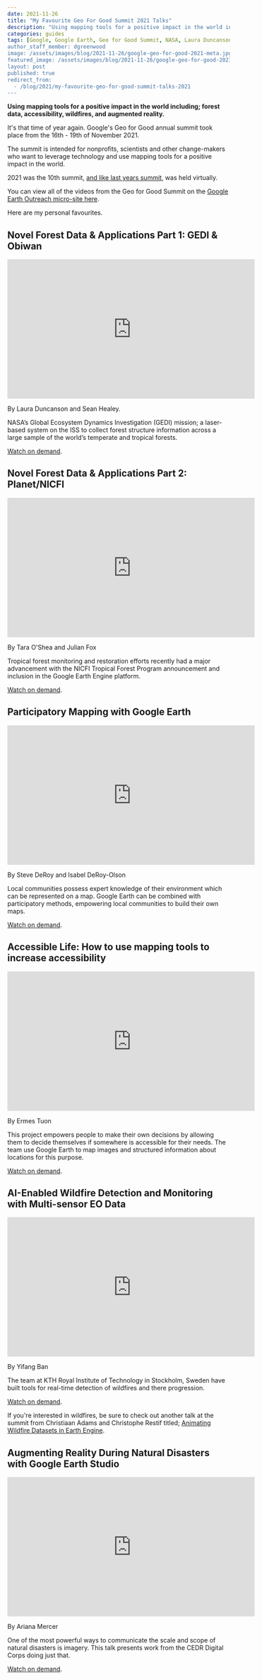 ```yaml
---
date: 2021-11-26
title: "My Favourite Geo For Good Summit 2021 Talks"
description: "Using mapping tools for a positive impact in the world including; forest data, accessibility, wildfires, and augmented reality."
categories: guides
tags: [Google, Google Earth, Geo for Good Summit, NASA, Laura Duncanson, Sean Healey, Tara O'Shea, Julian Fox, NICFI, Steve DeRoy, Isabel DeRoy-Olson, Ermes Tuon, Accessible Life, Ariana Mercer, CEDR Digital Corps, KTH Royal Institute of Technology, Yifang Ban]
author_staff_member: dgreenwood
image: /assets/images/blog/2021-11-26/google-geo-for-good-2021-meta.jpg
featured_image: /assets/images/blog/2021-11-26/google-geo-for-good-2021.jpg
layout: post
published: true
redirect_from:
  - /blog/2021/my-favourite-geo-for-good-summit-talks-2021
---
```


**Using mapping tools for a positive impact in the world including; forest data, accessibility, wildfires, and augmented reality.**

It's that time of year again. Google's Geo for Good annual summit took place from the 16th - 19th of November 2021.

The summit is intended for nonprofits, scientists and other change-makers who want to leverage technology and use mapping tools for a positive impact in the world.

2021 was the 10th summit, [and like last years summit](/blog/my-favourite-geo-for-good-summit-talks-2020), was held virtually.

You can view all of the videos from the Geo for Good Summit on the [Google Earth Outreach micro-site here](https://earthoutreachonair.withgoogle.com/events/geoforgood21/).

Here are my personal favourites.

## Novel Forest Data & Applications Part 1: GEDI & Obiwan

<iframe width="560" height="315" src="https://www.youtube-nocookie.com/embed/PQwVDnOsqhQ" title="YouTube video player" frameborder="0" allow="accelerometer; autoplay; clipboard-write; encrypted-media; gyroscope; picture-in-picture" allowfullscreen></iframe>

By Laura Duncanson and Sean Healey.

NASA’s Global Ecosystem Dynamics Investigation (GEDI) mission;  a laser-based system on the ISS to collect forest structure information across a large sample of the world’s temperate and tropical forests.

[Watch on demand](https://earthoutreachonair.withgoogle.com/events/geoforgood21?talk=forest-gedi).

## Novel Forest Data & Applications Part 2: Planet/NICFI

<iframe width="560" height="315" src="https://www.youtube-nocookie.com/embed/-5BK4Brh_lk" title="YouTube video player" frameborder="0" allow="accelerometer; autoplay; clipboard-write; encrypted-media; gyroscope; picture-in-picture" allowfullscreen></iframe>

By Tara O'Shea and Julian Fox

Tropical forest monitoring and restoration efforts recently had a major advancement with the NICFI Tropical Forest Program announcement and inclusion in the Google Earth Engine platform. 

[Watch on demand](https://earthoutreachonair.withgoogle.com/events/geoforgood21?talk=forest-planet-nicfi).

## Participatory Mapping with Google Earth

<iframe width="560" height="315" src="https://www.youtube-nocookie.com/embed/VeiS1Q32-IE" title="YouTube video player" frameborder="0" allow="accelerometer; autoplay; clipboard-write; encrypted-media; gyroscope; picture-in-picture" allowfullscreen></iframe>

By Steve DeRoy and Isabel DeRoy-Olson

Local communities possess expert knowledge of their environment which can be represented on a map. Google Earth can be combined with participatory methods, empowering local communities to build their own maps.

[Watch on demand](https://earthoutreachonair.withgoogle.com/events/geoforgood21?talk=inclusion-mapping).

## Accessible Life: How to use mapping tools to increase accessibility

<iframe width="560" height="315" src="https://www.youtube-nocookie.com/embed/cXTsbkn7e_A?start=1425" title="YouTube video player" frameborder="0" allow="accelerometer; autoplay; clipboard-write; encrypted-media; gyroscope; picture-in-picture" allowfullscreen></iframe>

By Ermes Tuon

This project empowers people to make their own decisions by allowing them to decide themselves if somewhere is accessible for their needs. The team use Google Earth to map images and structured information about locations for this purpose.

[Watch on demand](https://earthoutreachonair.withgoogle.com/events/geoforgood21?talk=inclusion-lightningtalks).

## AI-Enabled Wildfire Detection and Monitoring with Multi-sensor EO Data

<iframe width="560" height="315" src="https://www.youtube-nocookie.com/embed/LRXD2sotmv0?start=545" title="YouTube video player" frameborder="0" allow="accelerometer; autoplay; clipboard-write; encrypted-media; gyroscope; picture-in-picture" allowfullscreen></iframe>

By Yifang Ban

The team at KTH Royal Institute of Technology in Stockholm, Sweden have built tools for real-time detection of wildfires and there progression.

[Watch on demand](https://earthoutreachonair.withgoogle.com/events/geoforgood21/watch?talk=crisis-lightningtalks).

If you're interested in wildfires, be sure to check out another talk at the summit from Christiaan Adams and Christophe Restif titled; [Animating Wildfire Datasets in Earth Engine](https://earthoutreachonair.withgoogle.com/events/geoforgood21?talk=crisis-wildfires).

## Augmenting Reality During Natural Disasters with Google Earth Studio

<iframe width="560" height="315" src="https://www.youtube-nocookie.com/embed/LRXD2sotmv0?start=935" title="YouTube video player" frameborder="0" allow="accelerometer; autoplay; clipboard-write; encrypted-media; gyroscope; picture-in-picture" allowfullscreen></iframe>

By Ariana Mercer

One of the most powerful ways to communicate the scale and scope of natural disasters is imagery. This talk presents work from the CEDR Digital Corps doing just that.

[Watch on demand](https://earthoutreachonair.withgoogle.com/events/geoforgood21/watch?talk=crisis-lightningtalks).